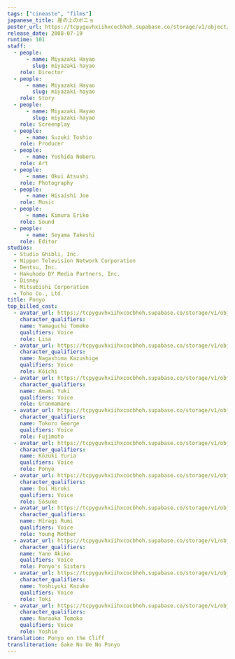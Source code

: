 ```yaml
---
tags: ["cineaste", "films"]
japanese_title: 崖の上のポニョ
poster_url: https://tcpyguvhxiihxcocbhoh.supabase.co/storage/v1/object/public/godzilla-cineaste-public/content/films/ponyo-2008/posters/ponyo-2008.jpg
release_date: 2008-07-19
runtime: 101
staff:
  - people:
      - name: Miyazaki Hayao
        slug: miyazaki-hayao
    role: Director
  - people:
      - name: Miyazaki Hayao
        slug: miyazaki-hayao
    role: Story
  - people:
      - name: Miyazaki Hayao
        slug: miyazaki-hayao
    role: Screenplay
  - people:
      - name: Suzuki Toshio
    role: Producer
  - people:
      - name: Yoshida Noboru
    role: Art
  - people:
      - name: Okui Atsushi
    role: Photography
  - people:
      - name: Hisaishi Joe
    role: Music
  - people:
      - name: Kimura Eriko
    role: Sound
  - people:
      - name: Seyama Takeshi
    role: Editor
studios:
  - Studio Ghibli, Inc.
  - Nippon Television Network Corporation
  - Dentsu, Inc.
  - Hakuhodo DY Media Partners, Inc.
  - Disney
  - Mitsubishi Corporation
  - Toho Co., Ltd.
title: Ponyo
top_billed_cast:
  - avatar_url: https://tcpyguvhxiihxcocbhoh.supabase.co/storage/v1/object/public/godzilla-cineaste-public/content/films/ponyo-2008/cast-avatars/tomoko-yamaguchi-0.jpg
    character_qualifiers:
    name: Yamaguchi Tomoko
    qualifiers: Voice
    role: Lisa
  - avatar_url: https://tcpyguvhxiihxcocbhoh.supabase.co/storage/v1/object/public/godzilla-cineaste-public/content/films/ponyo-2008/cast-avatars/kazushige-nagashima-0.jpg
    character_qualifiers:
    name: Nagashima Kazushige
    qualifiers: Voice
    role: Kôichi
  - avatar_url: https://tcpyguvhxiihxcocbhoh.supabase.co/storage/v1/object/public/godzilla-cineaste-public/content/films/ponyo-2008/cast-avatars/yuki-amami-0.jpg
    character_qualifiers:
    name: Amami Yuki
    qualifiers: Voice
    role: Granmamare
  - avatar_url: https://tcpyguvhxiihxcocbhoh.supabase.co/storage/v1/object/public/godzilla-cineaste-public/content/films/ponyo-2008/cast-avatars/george-tokoro-0.jpg
    character_qualifiers:
    name: Tokoro George
    qualifiers: Voice
    role: Fujimoto
  - avatar_url: https://tcpyguvhxiihxcocbhoh.supabase.co/storage/v1/object/public/godzilla-cineaste-public/content/films/ponyo-2008/cast-avatars/yuria-kotsuki-0.jpg
    character_qualifiers:
    name: Kôzuki Yuria
    qualifiers: Voice
    role: Ponyo
  - avatar_url: https://tcpyguvhxiihxcocbhoh.supabase.co/storage/v1/object/public/godzilla-cineaste-public/content/films/ponyo-2008/cast-avatars/hiroki-doi-0.jpg
    character_qualifiers:
    name: Doi Hiroki
    qualifiers: Voice
    role: Sôsuke
  - avatar_url: https://tcpyguvhxiihxcocbhoh.supabase.co/storage/v1/object/public/godzilla-cineaste-public/content/films/ponyo-2008/cast-avatars/rumi-hiiragi-0.jpg
    character_qualifiers:
    name: Hîragi Rumi
    qualifiers: Voice
    role: Young Mother
  - avatar_url: https://tcpyguvhxiihxcocbhoh.supabase.co/storage/v1/object/public/godzilla-cineaste-public/content/films/ponyo-2008/cast-avatars/akiko-yano-0.jpg
    character_qualifiers:
    name: Yano Akiko
    qualifiers: Voice
    role: Ponyo's Sisters
  - avatar_url: https://tcpyguvhxiihxcocbhoh.supabase.co/storage/v1/object/public/godzilla-cineaste-public/content/films/ponyo-2008/cast-avatars/kazuko-yoshiyuki-0.jpg
    character_qualifiers:
    name: Yoshiyuki Kazuko
    qualifiers: Voice
    role: Toki
  - avatar_url: https://tcpyguvhxiihxcocbhoh.supabase.co/storage/v1/object/public/godzilla-cineaste-public/content/films/ponyo-2008/cast-avatars/tomoko-naraoka-0.jpg
    character_qualifiers:
    name: Naraoka Tomoko
    qualifiers: Voice
    role: Yoshie
translation: Ponyo on the Cliff
transliteration: Gake No Ue No Ponyo
---
```

